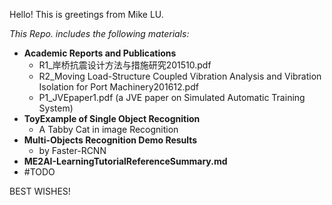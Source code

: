 Hello! This is greetings from Mike LU.

*This Repo. includes the following materials:*

- **Academic Reports and Publications**
  - R1_岸桥抗震设计方法与措施研究201510.pdf
  - R2_Moving Load-Structure Coupled Vibration Analysis and Vibration Isolation for Port Machinery201612.pdf
  - P1_JVEpaper1.pdf (a JVE paper on Simulated Automatic Training System)
- **ToyExample of Single Object Recognition**
  - A Tabby Cat in image Recognition
- **Multi-Objects Recognition Demo Results**
  - by Faster-RCNN 
- **ME2AI-LearningTutorialReferenceSummary.md**
- #TODO  



BEST WISHES!
